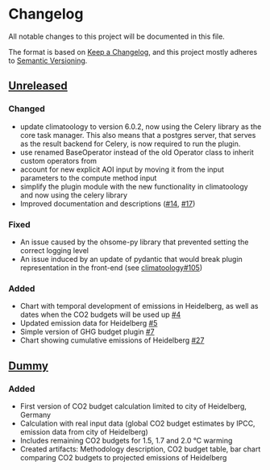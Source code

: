 # Changelog

All notable changes to this project will be documented in this file.

The format is based on [Keep a Changelog](https://keepachangelog.com/en/1.0.0/),
and this project mostly adheres to [Semantic Versioning](https://semver.org/spec/v2.0.0.html).

## [Unreleased](https://gitlab.gistools.geog.uni-heidelberg.de/climate-action/plugins/ghg-budget/-/compare/dummy...main?from_project_id=854&straight=false)
### Changed
- update climatoology to version 6.0.2, now using the Celery library as the core task manager.
This also means that a postgres server, that serves as the result backend for Celery, is now required to run the
plugin.
- use renamed BaseOperator instead of the old Operator class to inherit custom operators from
- account for new explicit AOI input by moving it from the input parameters to the compute method input
- simplify the plugin module with the new functionality in climatoology and now using the celery library
- Improved documentation and descriptions ([#14](https://gitlab.heigit.org/climate-action/plugins/ghg-budget/-/issues/14), [#17](https://gitlab.heigit.org/climate-action/plugins/ghg-budget/-/issues/17))
### Fixed
- An issue caused by the ohsome-py library that prevented setting the correct logging level
- An issue induced by an update of pydantic that would break plugin representation in the front-end (see [climatoology#105](https://gitlab.heigit.org/climate-action/climatoology/-/issues/105))
### Added
- Chart with temporal development of emissions in Heidelberg, as well as dates when the CO2 budgets will be used up [#4](https://gitlab.heigit.org/climate-action/plugins/ghg-budget/-/issues/4)
- Updated emission data for Heidelberg [#5](https://gitlab.heigit.org/climate-action/plugins/ghg-budget/-/issues/5)
- Simple version of GHG budget plugin [#7](https://gitlab.heigit.org/climate-action/plugins/ghg-budget/-/issues/7)
- Chart showing cumulative emissions of Heidelberg [#27](https://gitlab.heigit.org/climate-action/plugins/ghg-budget/-/issues/27)

## [Dummy](https://gitlab.gistools.geog.uni-heidelberg.de/climate-action/plugins/ghg-budget/-/releases/dummy)
### Added
- First version of CO2 budget calculation limited to city of Heidelberg, Germany
- Calculation with real input data (global CO2 budget estimates by IPCC, emission data from city of Heidelberg)
- Includes remaining CO2 budgets for 1.5, 1.7 and 2.0 °C warming
- Created artifacts: Methodology description, CO2 budget table, bar chart comparing CO2 budgets to projected emissions of Heidelberg